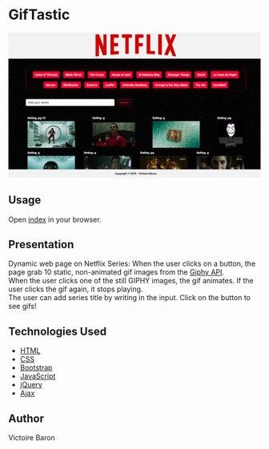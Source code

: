 # GifTastic
![Site Screenshot](assets/images/screenShot.png)


## Usage
Open [index](https://victoire44.github.io/GifTastic/) in your browser.

## Presentation

Dynamic web page on Netflix Series:
When the user clicks on a button, the page grab 10 static, non-animated gif images from the [Giphy API](https://developers.giphy.com/).
<br>
When the user clicks one of the still GIPHY images, the gif animates. If the user clicks the gif again, it stops playing.
<br>
The user can add series title by writing in the input. Click on the button to see gifs!

## Technologies Used

* [HTML](https://developer.mozilla.org/en-US/docs/Web/HTML)
* [CSS](https://developer.mozilla.org/en-US/docs/Web/CSS)
* [Bootstrap](https://getbootstrap.com/)
* [JavaScript](https://developer.mozilla.org/en-US/docs/Web/JavaScript)
* [jQuery](https://jquery.com/)
* [Ajax](https://developer.mozilla.org/en-US/docs/Web/Guide/AJAX)

## Author

Victoire Baron
